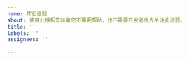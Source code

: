 ```yaml
---
name: 其它话题
about: 使用此模板意味着您不需要帮助，也不需要开发者优先关注此话题。
title: ''
labels: ''
assignees: ''

---
```


<!--

如果内容与求助、反馈问题、建议相关，请使用对应等模板完成自检流程。

否则，我们可能会在不进行调查的情况下关闭您的 Issue。

-->
